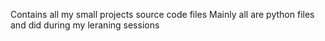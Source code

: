 Contains all my small projects source code files
Mainly all are python files and did during my leraning sessions